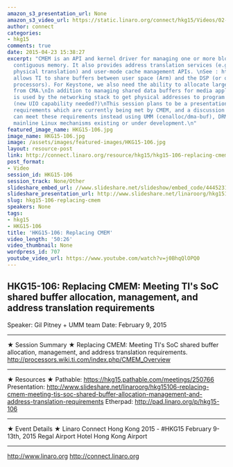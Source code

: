 ```yaml
---
amazon_s3_presentation_url: None
amazon_s3_video_url: https://static.linaro.org/connect/hkg15/Videos/02-09-Monday/HKG15-106%20Replacing%20CMEM%20Meeting%20TI%27s%20SoC.mp4
author: connect
categories:
- hkg15
comments: true
date: 2015-04-23 15:38:27
excerpt: "CMEM is an API and kernel driver for managing one or more blocks of physically
  contiguous memory. It also provides address translation services (e.g. virtual to
  physical translation) and user-mode cache management APIs. \nSee : http://processors.wiki.ti.com/index.php/CMEM_Overview\nCMEM
  allows TI to share buffers between user space (Arm) and the DSP (or other remote
  processors). For Keystone, we also need the ability to allocate large (> 2GB) buffers
  from CMA.\nIn addition to managing shared data buffers for media applications, CMEM
  is used by the networking stack to get physical addresses to program hardware registers
  (new UIO capability needed?)\nThis session plans to be a presentation of TI SoC
  requirements which are currently being met by CMEM, and a discussion of how/if we
  can meet these requirements instead using UMM (cenalloc/dma-buf), DRM, CMA or other
  mainline Linux mechanisms existing or under development.\n"
featured_image_name: HKG15-106.jpg
image_name: HKG15-106.jpg
image: /assets/images/featured-images/HKG15-106.jpg
layout: resource-post
link: http://connect.linaro.org/resource/hkg15/hkg15-106-replacing-cmem/
post_format:
- Video
session_id: HKG15-106
session_track: None/Other
slideshare_embed_url: //www.slideshare.net/slideshow/embed_code/44452315
slideshare_presentation_url: http://www.slideshare.net/linaroorg/hkg15106-replacing-cmem-meeting-tis-soc-shared-buffer-allocation-management-and-address-translation-requirements
slug: hkg15-106-replacing-cmem
speakers: None
tags:
- hkg15
- HKG15-106
title: 'HKG15-106: Replacing CMEM'
video_length: '50:26'
video_thumbnail: None
wordpress_id: 707
youtube_video_url: https://www.youtube.com/watch?v=j0BhqQlOPQ0
---
```


## HKG15-106: Replacing CMEM: Meeting TI's SoC shared buffer allocation, management, and address translation requirements

Speaker: Gil Pitney + UMM team
Date: February 9, 2015

---

★ Session Summary ★
Replacing CMEM: Meeting TI's SoC shared buffer allocation, management, and address translation requirements.
http://processors.wiki.ti.com/index.php/CMEM_Overview

---

★ Resources ★
Pathable: https://hkg15.pathable.com/meetings/250766
Presentation: http://www.slideshare.net/linaroorg/hkg15106-replacing-cmem-meeting-tis-soc-shared-buffer-allocation-management-and-address-translation-requirements
Etherpad: http://pad.linaro.org/p/hkg15-106

---

★ Event Details ★
Linaro Connect Hong Kong 2015 - #HKG15
February 9-13th, 2015
Regal Airport Hotel Hong Kong Airport

---

http://www.linaro.org
http://connect.linaro.org